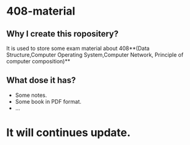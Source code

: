 # 408-material
## Why I create this ropositery?
It is used to store some exam material about 408**(Data Structure,Computer Operating System,Computer Network, Principle of computer composition)** 
## What dose it has?
- Some notes.
- Some book in PDF format.
- ...

# It will continues update.
